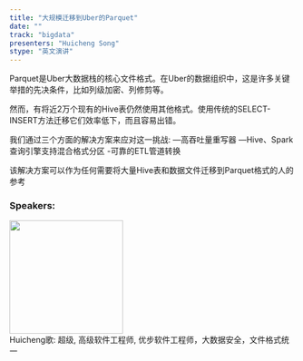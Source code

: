 ```yaml
---
title: "大规模迁移到Uber的Parquet"
date: "" 
track: "bigdata"
presenters: "Huicheng Song"
stype: "英文演讲"
---
```

Parquet是Uber大数据栈的核心文件格式。在Uber的数据组织中，这是许多关键举措的先决条件，比如列级加密、列修剪等。

然而，有将近2万个现有的Hive表仍然使用其他格式。使用传统的SELECT-INSERT方法迁移它们效率低下，而且容易出错。

我们通过三个方面的解决方案来应对这一挑战:
—高吞吐量重写器
—Hive、Spark查询引擎支持混合格式分区
-可靠的ETL管道转换

该解决方案可以作为任何需要将大量Hive表和数据文件迁移到Parquet格式的人的参考
 ### Speakers: 
 <img src="images/speaker/1015.png" width="200" /><br>Huicheng歌: 超级, 高级软件工程师, 优步软件工程师，大数据安全，文件格式统一
 